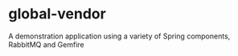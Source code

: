 global-vendor
=============

A demonstration application using a variety of Spring components, RabbitMQ and Gemfire
